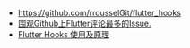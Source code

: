 - https://github.com/rrousselGit/flutter_hooks
- [围观Github上Flutter评论最多的Issue.](https://juejin.cn/post/6888884127634817038)
- [Flutter Hooks 使用及原理](https://juejin.cn/post/6854573214732025870)
